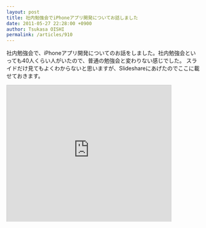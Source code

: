 ```yaml
---
layout: post
title: 社内勉強会でiPhoneアプリ開発についてお話しました
date: 2011-05-27 22:28:00 +0900
author: Tsukasa OISHI
permalink: /articles/910
---
```


社内勉強会で、iPhoneアプリ開発についてのお話をしました。社内勉強会といっても40人くらい人がいたので、普通の勉強会と変わりない感じでした。
スライドだけ見てもよくわからないと思いますが、Slideshareにあげたのでここに載せておきます。

<iframe src="https://www.slideshare.net/slideshow/embed_code/8082327" width="427" height="356" frameborder="0" marginwidth="0" marginheight="0" scrolling="no" style="border:1px solid #CCC;border-width:1px 1px 0;margin-bottom:5px" allowfullscreen webkitallowfullscreen mozallowfullscreen></iframe>

